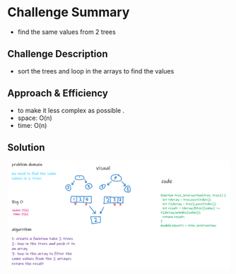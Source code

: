 # Challenge Summary

- find the same values from 2 trees

## Challenge Description

- sort the trees and loop in the arrays to find the values

## Approach & Efficiency

- to make it less complex as possible .
- space: O(n)
- time: O(n)

## Solution

![Image](../assats/code32.png)
